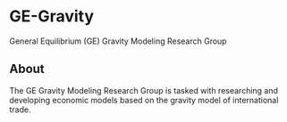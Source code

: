 # GE-Gravity
General Equilibrium (GE) Gravity Modeling Research Group

## About
The GE Gravity Modeling Research Group is tasked with researching and developing economic models based on the gravity model of international trade.
